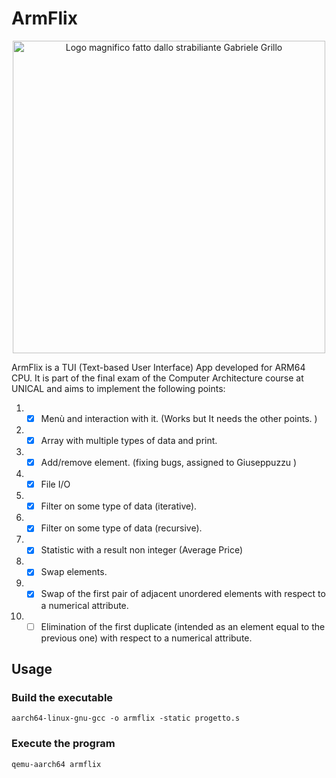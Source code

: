 # ArmFlix
<p align="center">
    <img src="https://i.imgur.com/hNINSrj.png" title="Logo magnifico fatto dallo strabiliante Gabriele Grillo" style="width: 500px; display: block; margin-left: auto; margin-right: auto;">
</p>
ArmFlix is a TUI (Text-based User Interface) App developed for ARM64 CPU. It is part of the final exam of the Computer Architecture course at UNICAL and aims to implement the following points:

1. - [X] Menù and interaction with it. (Works but It needs the other points. )

2. - [X] Array with multiple types of data and print.

3. - [X] Add/remove element. (fixing bugs, assigned to Giuseppuzzu )

4. - [X] File I/O

5. - [X] Filter on some type of data (iterative).

6. - [X] Filter on some type of data (recursive).

7. - [X] Statistic with a result non integer (Average Price)

8. - [X] Swap elements.

9. - [X] Swap of the first pair of adjacent unordered elements with respect to a numerical attribute.

10. - [ ] Elimination of the first duplicate (intended as an element equal to the previous one) with respect to a numerical attribute.

## Usage
### Build the executable  
`aarch64-linux-gnu-gcc -o armflix -static progetto.s`

### Execute the program  
`qemu-aarch64 armflix`
